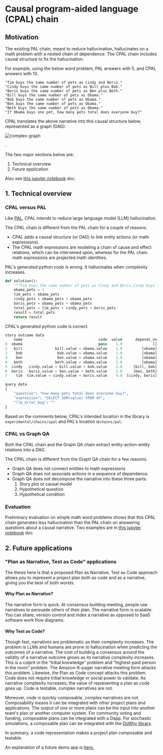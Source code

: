 # Causal program-aided language (CPAL) chain

## Motivation

The existing PAL chain, meant to reduce hallucination, hallucinates on a math problem with a nested chain of dependence. The CPAL chain includes causal structure to fix the hallucination.

For example, using the below word problem, PAL answers with 5, and CPAL answers with 13.

    "Tim buys the same number of pets as Cindy and Boris."
    "Cindy buys the same number of pets as Bill plus Bob."
    "Boris buys the same number of pets as Ben plus Beth."
    "Bill buys the same number of pets as Obama."
    "Bob buys the same number of pets as Obama."
    "Ben buys the same number of pets as Obama."
    "Beth buys the same number of pets as Obama."
    "If Obama buys one pet, how many pets total does everyone buy?"

CPAL translates the above narrative into this causal structure below, represented as a graph (DAG).

![complex-graph](https://github.com/hwchase17/langchain/assets/367522/d938db15-f941-493d-8605-536ad530f576)

.

The two major sections below are:

1. Technical overview
2. Future application

Also see [this jupyter notebook](https://github.com/borisdev/langchain/blob/master/docs/extras/modules/chains/additional/cpal.ipynb) doc.


## 1. Technical overview

### CPAL versus PAL

Like [PAL](https://arxiv.org/abs/2211.10435), CPAL intends to reduce large language model (LLM) hallucination. 

The CPAL chain is different from the PAL chain for a couple of reasons. 

* CPAL adds a causal structure (or DAG) to link entity actions (or math expressions).  
* The CPAL math expressions are modeling a chain of cause and effect relations, which can be intervened upon, whereas for the PAL chain math expressions are projected math identities. 

PAL's generated python code is wrong. It hallucinates when complexity increases. 

```python
def solution():
    """Tim buys the same number of pets as Cindy and Boris.Cindy buys the same number of pets as Bill plus Bob.Boris buys the same number of pets as Ben plus Beth.Bill buys the same number of pets as Obama.Bob buys the same number of pets as Obama.Ben buys the same number of pets as Obama.Beth buys the same number of pets as Obama.If Obama buys one pet, how many pets total does everyone buy?"""
    obama_pets = 1
    tim_pets = obama_pets
    cindy_pets = obama_pets + obama_pets
    boris_pets = obama_pets + obama_pets
    total_pets = tim_pets + cindy_pets + boris_pets
    result = total_pets
    return result
```

CPAL's generated python code is correct.

```python
story outcome data
    name                                   code  value      depends_on
0  obama                                   pass    1.0              []
1   bill               bill.value = obama.value    1.0         [obama]
2    bob                bob.value = obama.value    1.0         [obama]
3    ben                ben.value = obama.value    1.0         [obama]
4   beth               beth.value = obama.value    1.0         [obama]
5  cindy   cindy.value = bill.value + bob.value    2.0     [bill, bob]
6  boris   boris.value = ben.value + beth.value    2.0     [ben, beth]
7    tim  tim.value = cindy.value + boris.value    4.0  [cindy, boris]

query data
{
    "question": "how many pets total does everyone buy?",
    "expression": "SELECT SUM(value) FROM df",
    "llm_error_msg": ""
}
```

Based on the comments below, CPAL's intended location in the library is `experimental/chains/cpal` and PAL's location is`chains/pal`.

### CPAL vs Graph QA

Both the CPAL chain and the Graph QA chain extract entity-action-entity relations into a DAG.

The CPAL chain is different from the Graph QA chain for a few reasons.

* Graph QA does not connect entities to math expressions
* Graph QA does not associate actions in a sequence of dependence.
* Graph QA does not decompose the narrative into these three parts:
  1. Story plot or causal model
  4. Hypothetical question
  5. Hypothetical condition 

### Evaluation

Preliminary evaluation on simple math word problems shows that this CPAL chain generates less hallucination than the PAL chain on answering questions about a causal narrative. Two examples are in [this jupyter notebook](https://github.com/borisdev/langchain/blob/master/docs/extras/modules/chains/additional/cpal.ipynb) doc.

## 2. Future applications

### "Plan as Narrative, Test as Code" applications

The thesis here is that a proposed Plan as Narrative, Test as Code approach allows you to represent a project plan both as code and as a narrative, giving you the best of both worlds.

#### Why Plan as Narrative?

The narrative form is quick. At consensus building meeting, people use narratives to persuade others of their plan. The narrative form is scalable. You can share, version control and index a narrative as opposed to SaaS software work flow diagrams. 

#### Why Test as Code?

Though fast, narratives are problematic as their complexity increases. The problem is LLMs and humans are prone to hallucination when predicting the outcomes of a narrative. The cost of building a consensus around the validity of a narrative outcome grows as its narrative complexity increases. This is a culprit in the “tribal knowledge” problem and "highest-paid person in the room" problem. The Amazon-6-pager narrative meeting form attacks this problem. Likewise, the Plan as Code concept attacks this problem. Code does not require tribal knowledge or social power to validate. As narrative complexity increases, the value of representing a plan as code goes up. Code is testable, complex narratives are not.

Moreover, code is quickly composable, complex narratives are not. Composability means it can be integrated with other project plans and applications. The output of one or more plans can be the input into another team's plan or another computer system. For community voting and funding, composable plans can be integrated with a Dapp. For stochastic simulations, a composable plan can be integrated with the [DoWhy library](https://github.com/py-why/dowhy).

In summary, a code representation makes a project plan composable and testable.

An explanation of a future demo app is [here.](https://github.com/borisdev/cpal-llm-chain-demo)
